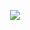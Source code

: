 <!--### Hi there, I am Alan Menchaca-->

<!-- <p align="center">
  <img width="820" height="320" src="https://nextshark.com/wp-content/uploads/2018/01/007.gif">
</p> -->

<!-- <p align="center">
  <img width="47%" src="http://github-readme-streak-stats.herokuapp.com?user=alanmenchaca&theme=tokyonight&hide_border=true&date_format=j%20M%5B%20Y%5D" hspace="8"/>
  <img width="42%" src="https://github-readme-stats.vercel.app/api/top-langs/?username=alanmenchaca&theme=tokyonight&layout=compact&hide_border=True" hspace="8"/>
</p> -->


<p align="center">
  <img src="https://user-images.githubusercontent.com/71090472/172256451-e96878df-6b61-495d-91b3-a10ea436e2f7.png">
</p>
